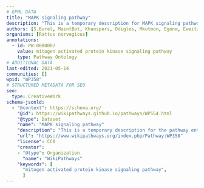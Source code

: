 ```yaml
---
# GPML DATA
title: "MAPK signaling pathway"
description: "This is a temporary description for MAPK signaling pathway"
authors: [S.Burel, MaintBot, Khanspers, Ddigles, Mkutmon, Egonw, Eweitz]
organisms: [Rattus norvegicus]
annotations:
  - id: PW:0000007
    value: mitogen activated protein kinase signaling pathway
    type: Pathway Ontology
# ADDITIONAL DATA
last-edited: 2021-05-14
communities: []
wpid: "WP358"
# STRUCTURED METADATA FOR SEO
seo:
  type: CreativeWork
schema-jsonld:
  - "@context": https://schema.org/
    "@id": https://wikipathways.github.io/pathways/WP554.html
    "@type": Dataset
    "name": "MAPK signaling pathway"
    "description": "This is a temporary description for the pathway entitled: MAPK signaling pathway"
    "url": "https://www.wikipathways.org/index.php/Pathway:WP358"
    "license": CC0
    "creator":
    - "@type": Organization
      "name": "WikiPathways"
    "keywords": [
      "mitogen activated protein kinase signaling pathway",
      ]
---
```

